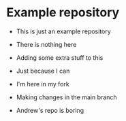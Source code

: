 # Example repository

- This is just an example repository
- There is nothing here

- Adding some extra stuff to this
- Just because I can

- I'm here in my fork
- Making changes in the main branch

- Andrew's repo is boring
